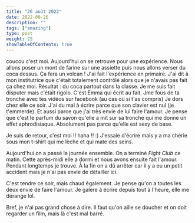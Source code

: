 ```yaml
---
title: "26 août 2022"
date: 2022-08-26
description: ""
tags: ["amazing"]
type: post
weight: 25
showTableOfContents: true
---
```


coucou c'est moi. Aujourd'hui on se retrouve pour une expérience. Nous allons poser un mont de farine sur une assiette puis nous allons verser du coca dessus. Ça fera un volcan ! J'ai fait l'expérience en primaire. J'ai dit à mon institutrice que c'était totalement contrôlé alors que je n'avais pas fait ça chez moi. Résultat : du coca partout dans la classe. Je me suis fait disputer mais c'était rigolo. C'est Emma qui écrit au fait. Jme fous de ta tronche avec tes vidéos sur facebook (au cas où si t'as compris) Je dors chez elle ce soir. J'ai du mal à écrire parce que son clavier est nul (je t'emmerde). Et aussi parce que j'ai très envie de lui faire l'amour. Je pense que c'est le parfum du savon qu'elle a mit sur sa tronche qui me donne un effet aphrodisiaque. Absolument pas parce qu'elle est sexy de base. 

Je suis de retour, c'est moi !! haha !! :) J'essaie d'écrire mais y a ma chérie sous mon t-shirt qui me lèche et qui mate des seins.

Aujourd'hui on a passé la journée ensemble. On a terminé *Fight Club* ce matin. Cette après-midi elle a dormi et nous avons ensuite fait l'amour. Pendant longtemps je trouve. À la fin on a dû arrêter car il y a eu un petit accident mais je n'ai pas envie de détailler ici.

C'est tendre ce soir, mais chaud également. Je pense qu'on a toutes les deux envie de faire l'amour. Je galère à écrire depuis tout à l'heure, elle me dérange lol.

Bref, je n'ai pas grand chose à dire. Il faut qu'on aille se doucher et on doit regarder un film, mais là c'est mal barré.